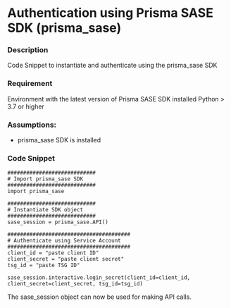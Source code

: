 # Authentication using Prisma SASE SDK (prisma_sase)

### Description
Code Snippet to instantiate and authenticate using the prisma_sase SDK

### Requirement
Environment with the latest version of Prisma SASE SDK installed
Python >  3.7 or higher

### Assumptions:
- prisma_sase SDK is installed
  
### Code Snippet
```
############################
# Import prisma_sase SDK
############################
import prisma_sase

############################
# Instantiate SDK object
############################
sase_session = prisma_sase.API()

#######################################
# Authenticate using Service Account 
#######################################
client_id = "paste client ID"
client_secret = "paste client secret"
tsg_id = "paste TSG ID"

sase_session.interactive.login_secret(client_id=client_id, client_secret=client_secret, tsg_id=tsg_id)

```

The sase_session object can now be used for making API calls.


